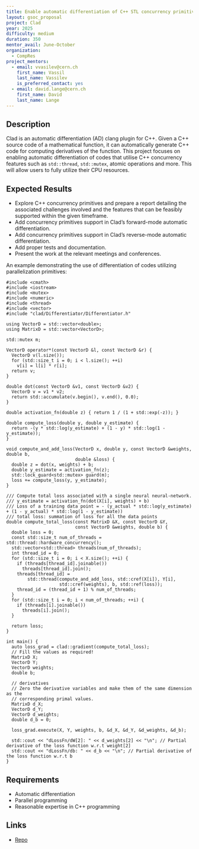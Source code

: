 ```yaml
---
title: Enable automatic differentiation of C++ STL concurrency primitives in Clad
layout: gsoc_proposal
project: Clad
year: 2025
difficulty: medium
duration: 350
mentor_avail: June-October
organization:
  - CompRes
project_mentors:
  - email: vvasilev@cern.ch
    first_name: Vassil
    last_name: Vassilev
    is_preferred_contact: yes
  - email: david.lange@cern.ch
    first_name: David
    last_name: Lange
---
```


## Description

Clad is an automatic differentiation (AD) clang plugin for C++. Given a C++ source code of a mathematical function, it can automatically generate C++ code for computing derivatives of the function. This project focuses on enabling automatic differentiation of codes that utilise C++ concurrency features such as `std::thread`, `std::mutex`, atomic operations and more. This will allow users to fully utilize their CPU resources.

## Expected Results

* Explore C++ concurrency primitives and prepare a report detailing the associated challenges involved and the features that can be feasibly supported within the given timeframe.
* Add concurrency primitives support in Clad’s forward-mode automatic differentiation.
* Add concurrency primitives support in Clad’s reverse-mode automatic differentiation.
* Add proper tests and documentation.
* Present the work at the relevant meetings and conferences.

An example demonstrating the use of differentiation of codes utilizing parallelization primitives:

```
#include <cmath>
#include <iostream>
#include <mutex>
#include <numeric>
#include <thread>
#include <vector>
#include "clad/Differentiator/Differentiator.h"

using VectorD = std::vector<double>;
using MatrixD = std::vector<VectorD>;

std::mutex m;

VectorD operator*(const VectorD &l, const VectorD &r) {
  VectorD v(l.size());
  for (std::size_t i = 0; i < l.size(); ++i)
    v[i] = l[i] * r[i];
  return v;
}

double dot(const VectorD &v1, const VectorD &v2) {
  VectorD v = v1 * v2;
  return std::accumulate(v.begin(), v.end(), 0.0);
}

double activation_fn(double z) { return 1 / (1 + std::exp(-z)); }

double compute_loss(double y, double y_estimate) {
  return -(y * std::log(y_estimate) + (1 - y) * std::log(1 - y_estimate));
}

void compute_and_add_loss(VectorD x, double y, const VectorD &weights, double b,
                          double &loss) {
  double z = dot(x, weights) + b;
  double y_estimate = activation_fn(z);
  std::lock_guard<std::mutex> guard(m);
  loss += compute_loss(y, y_estimate);
}

/// Compute total loss associated with a single neural neural-network.
/// y_estimate = activation_fn(dot(X[i], weights) + b)
/// Loss of a training data point = - (y_actual * std::log(y_estimate) + (1 - y_actual) * std::log(1 - y_estimate))
/// total loss: summation of loss for all the data points
double compute_total_loss(const MatrixD &X, const VectorD &Y,
                          const VectorD &weights, double b) {
  double loss = 0;
  const std::size_t num_of_threads = std::thread::hardware_concurrency();
  std::vector<std::thread> threads(num_of_threads);
  int thread_id = 0;
  for (std::size_t i = 0; i < X.size(); ++i) {
    if (threads[thread_id].joinable())
      threads[thread_id].join();
    threads[thread_id] =
        std::thread(compute_and_add_loss, std::cref(X[i]), Y[i],
                    std::cref(weights), b, std::ref(loss));
    thread_id = (thread_id + 1) % num_of_threads;
  }
  for (std::size_t i = 0; i < num_of_threads; ++i) {
    if (threads[i].joinable())
      threads[i].join();
  }

  return loss;
}

int main() {
  auto loss_grad = clad::gradient(compute_total_loss);
  // Fill the values as required!
  MatrixD X;
  VectorD Y;
  VectorD weights;
  double b;

  // derivatives
  // Zero the derivative variables and make them of the same dimension as the
  // corresponding primal values.
  MatrixD d_X;
  VectorD d_Y;
  VectorD d_weights;
  double d_b = 0;

  loss_grad.execute(X, Y, weights, b, &d_X, &d_Y, &d_weights, &d_b);

  std::cout << "dLossFn/dW[2]: " << d_weights[2] << "\n"; // Partial derivative of the loss function w.r.t weight[2]
  std::cout << "dLossFn/db: " << d_b << "\n"; // Partial derivative of the loss function w.r.t b
}
```

## Requirements

* Automatic differentiation
* Parallel programming
* Reasonable expertise in C++ programming


## Links
* [Repo](https://github.com/vgvassilev/clad)

